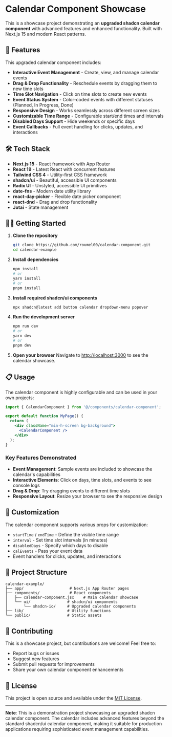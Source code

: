 # Calendar Component Showcase

This is a showcase project demonstrating an **upgraded shadcn calendar component** with advanced features and enhanced functionality. Built with Next.js 15 and modern React patterns.

## 🚀 Features

This upgraded calendar component includes:

- **Interactive Event Management** - Create, view, and manage calendar events
- **Drag & Drop Functionality** - Reschedule events by dragging them to new time slots
- **Time Slot Navigation** - Click on time slots to create new events
- **Event Status System** - Color-coded events with different statuses (Planned, In Progress, Done)
- **Responsive Design** - Works seamlessly across different screen sizes
- **Customizable Time Range** - Configurable start/end times and intervals
- **Disabled Days Support** - Hide weekends or specific days
- **Event Callbacks** - Full event handling for clicks, updates, and interactions

## 🛠️ Tech Stack

- **Next.js 15** - React framework with App Router
- **React 19** - Latest React with concurrent features
- **Tailwind CSS 4** - Utility-first CSS framework
- **shadcn/ui** - Beautiful, accessible UI components
- **Radix UI** - Unstyled, accessible UI primitives
- **date-fns** - Modern date utility library
- **react-day-picker** - Flexible date picker component
- **react-dnd** - Drag and drop functionality
- **Jotai** - State management

## 🏃‍♂️ Getting Started

1. **Clone the repository**
   ```bash
   git clone https://github.com/roumel00/calendar-component.git
   cd calendar-example
   ```

2. **Install dependencies**
   ```bash
   npm install
   # or
   yarn install
   # or
   pnpm install
   ```

3. **Install required shadcn/ui components**
   ```bash
   npx shadcn@latest add button calendar dropdown-menu popover
   ```

4. **Run the development server**
   ```bash
   npm run dev
   # or
   yarn dev
   # or
   pnpm dev
   ```

5. **Open your browser**
   Navigate to [http://localhost:3000](http://localhost:3000) to see the calendar showcase.

## 📋 Usage

The calendar component is highly configurable and can be used in your own projects:

```jsx
import { CalendarComponent } from '@/components/calendar-component';

export default function MyPage() {
  return (
    <div className="min-h-screen bg-background">
      <CalendarComponent />
    </div>
  );
}
```

### Key Features Demonstrated

- **Event Management**: Sample events are included to showcase the calendar's capabilities
- **Interactive Elements**: Click on days, time slots, and events to see console logs
- **Drag & Drop**: Try dragging events to different time slots
- **Responsive Layout**: Resize your browser to see the responsive design

## 🎨 Customization

The calendar component supports various props for customization:

- `startTime` / `endTime` - Define the visible time range
- `interval` - Set time slot intervals (in minutes)
- `disabledDays` - Specify which days to disable
- `calEvents` - Pass your event data
- Event handlers for clicks, updates, and interactions

## 📁 Project Structure

```
calendar-example/
├── app/                    # Next.js App Router pages
├── components/             # React components
│   ├── calendar-component.jsx    # Main calendar showcase
│   └── ui/                # shadcn/ui components
│       └── shadcn-io/     # Upgraded calendar components
├── lib/                   # Utility functions
└── public/                # Static assets
```

## 🤝 Contributing

This is a showcase project, but contributions are welcome! Feel free to:

- Report bugs or issues
- Suggest new features
- Submit pull requests for improvements
- Share your own calendar component enhancements

## 📄 License

This project is open source and available under the [MIT License](LICENSE).

---

**Note**: This is a demonstration project showcasing an upgraded shadcn calendar component. The calendar includes advanced features beyond the standard shadcn/ui calendar component, making it suitable for production applications requiring sophisticated event management capabilities.
